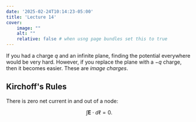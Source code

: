 ```yaml
---
date: '2025-02-24T10:14:23-05:00'
title: 'Lecture 14'
cover:
    image: ""
    alt: ""
    relative: false # when usng page bundles set this to true
---
```


If you had a charge $q$ and an infinite plane, finding the potential everywhere would be very hard. However, if you replace the plane with a $-q$ charge, then it becomes easier. These are *image charges*.

## Kirchoff's Rules

There is zero net current in and out of a node:

$$\int \mathbf{E} \cdot d\ell = 0.$$